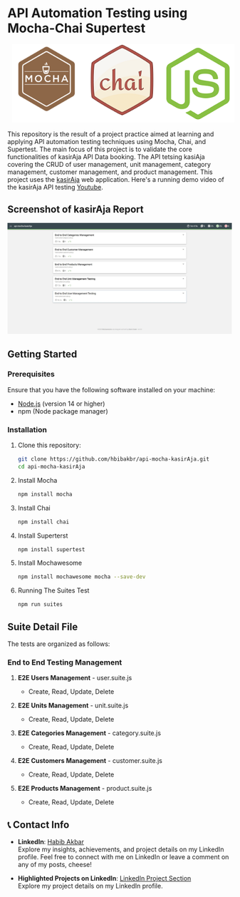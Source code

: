 # API Automation Testing using Mocha-Chai Supertest

<p align="center">
    <img src="mochawesome-report/mocha-chai.png" alt="Mocha-chai" width="500" style="margin-left: 10px;" >
</p>

This repository is the result of a project practice aimed at learning and applying API automation testing techniques using Mocha, Chai, and Supertest. The main focus of this project is to validate the core functionalities of kasirAja API Data booking. The API tetsing kasiAja covering the CRUD of user management, unit management, category management, customer management, and product management. This project uses the [kasirAja](https://kasirdemo.belajarqa.com/login) web application. Here's a running demo video of the kasirAja API testing [Youtube](xxx).

## Screenshot of kasirAja Report

![Mochawesome Report](mochawesome-report/screenshots/mochawesome-reporter.jpg)

## Getting Started

### Prerequisites

Ensure that you have the following software installed on your machine:

- [Node.js](https://nodejs.org/) (version 14 or higher)
- npm (Node package manager)

### Installation

1. Clone this repository:

   ```bash
   git clone https://github.com/hbibakbr/api-mocha-kasirAja.git
   cd api-mocha-kasirAja
   ```
2. Install Mocha
    ```bash
    npm install mocha
    ```
3. Install Chai
    ```bash
    npm install chai
    ```
4. Install Superterst
    ```bash
    npm install supertest
    ```
5. Install Mochawesome
    ```bash
    npm install mochawesome mocha --save-dev
    ```
6. Running The Suites Test
    ```bash
    npm run suites
    ```

## Suite Detail File

The tests are organized as follows:

### End to End Testing Management
1. **E2E Users Management** - user.suite.js
    - Create, Read, Update, Delete
    
1. **E2E Units Management** - unit.suite.js
    - Create, Read, Update, Delete

1. **E2E Categories Management** - category.suite.js
    - Create, Read, Update, Delete

1. **E2E Customers Management** - customer.suite.js
    - Create, Read, Update, Delete

1. **E2E Products Management** - product.suite.js
    - Create, Read, Update, Delete

## 📞 Contact Info

- **LinkedIn**: [Habib Akbar](https://www.linkedin.com/in/hbibakbr/)  
  Explore my insights, achievements, and project details on my LinkedIn profile. Feel free to connect with me on LinkedIn or leave a comment on any of my posts, cheese!

- **Highlighted Projects on LinkedIn**: [LinkedIn Project Section](https://www.linkedin.com/in/hbibakbr/details/projects/)  
  Explore my project details on my LinkedIn profile.
